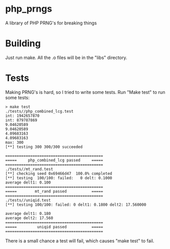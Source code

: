 # php_prngs
A library of PHP PRNG's for breaking things

# Building
Just run make. All the .o files will be in the "libs" directory. 

# Tests
Making PRNG's is hard, so I tried to write some tests. Run "Make test" to run
some tests:

```
> make test
./tests//php_combined_lcg.test
int: 1942657870
int: 879787869
9.04620589
9.04620589
4.09683163
4.09683163
max: 300
[**] testing 300 300/300 succeeded

===========================================
=====     php_combined_lcg passed     =====
===========================================
./tests//mt_rand.test
[**] checking seed 0x69466d47  100.0% completed
[**] testing  100/100: failed:   0 delt: 0.1000 
average delt1: 0.100
===========================================
=====        mt_rand passed           =====
===========================================
./tests//uniqid.test
[**] testing 100/100: failed: 0 delt1: 0.1800 delt2: 17.560000

average delt1: 0.180
average delt2: 17.560
===========================================
=====         uniqid passed           =====
===========================================
```

There is a small chance a test will fail, which causes "make test" to fail.
